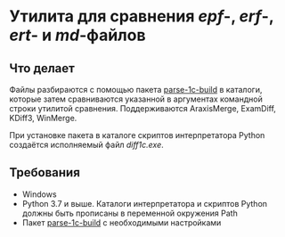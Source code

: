 Утилита для сравнения *epf*-, *erf*-, *ert*- и *md*-файлов
===

Что делает
---

Файлы разбираются с помощью пакета [parse-1c-build][1] в каталоги, которые затем сравниваются указанной в аргументах 
командной строки утилитой сравнения. Поддерживаются AraxisMerge, ExamDiff, KDiff3, WinMerge.

При установке пакета в каталоге скриптов интерпретатора Python создаётся исполняемый файл *diff1c.exe*.

Требования
---

- Windows
- Python 3.7 и выше. Каталоги интерпретатора и скриптов Python должны быть прописаны в переменной окружения Path
- Пакет [parse-1c-build][1] с необходимыми настройками

[1]: https://github.com/Cujoko/parse-1c-build
